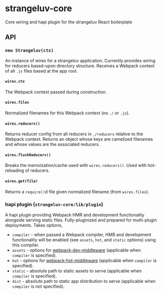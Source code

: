 # strangeluv-core

Core wiring and hapi plugin for the strangeluv React boilerplate

## API
### `new Strangeluv(ctx)`
An instance of wires for a strangeluv application.  Currently provides wiring for reducers based-upon directory structure.  Receives a Webpack context of all `.js` files based at the app root.

#### `wires.ctx`
The Webpack context passed during construction.

#### `wires.files`
Normalized filenames for this Webpack context (no `./` or `.js`).

#### `wires.reducers()`
Returns reducer config from all reducers in `./reducers` relative to the Webpack context.  Returns an object whose keys are camelized filenames and whose values are the associated reducers.

#### `wires.flushReducers()`
Breaks the memoization/cache used with `wires.reducers()`.  Used with hot-reloading of reducers.

#### `wires.get(file)`
Returns a `require()`d file given normalized filename (from `wires.files`).

### hapi plugin (`strangeluv-core/lib/plugin`)
A hapi plugin providing Webpack HMR and development functionality alongside serving static files.  Fully-pluginized and prepared for multi-plugin deployments.  Takes options,
- `compiler` - when passed a Webpack compiler, HMR and development functionality will be enabled (see `assets`, `hot`, and `static` options) using this compiler.
- `assets` - options for [webpack-dev-middleware](https://github.com/webpack/webpack-dev-middleware) (applicable when `compiler` is specified).
- `hot` - options for [webpack-hot-middleware](https://github.com/glenjamin/webpack-hot-middleware) (applicable when `compiler` is specified).
- `static` - absolute path to static assets to serve (applicable when `compiler` is specified).
- `dist` - absolute path to static app distribution to serve (applicable when `compiler` is not specified).

